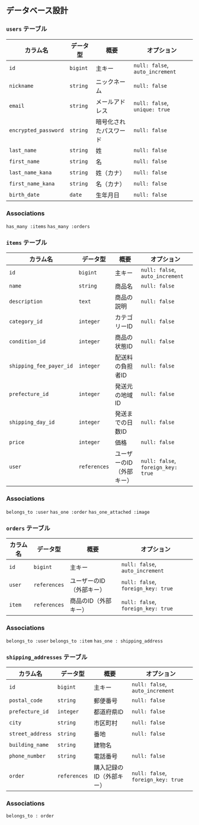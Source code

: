 ## データベース設計

### `users` テーブル

| カラム名             | データ型 | 概要                   | オプション                  |
| -------------------- | -------- | ---------------------- | --------------------------- |
| `id`                 | `bigint` | 主キー                 | `null: false`, `auto_increment` |
| `nickname`           | `string` | ニックネーム           | `null: false`               |
| `email`              | `string` | メールアドレス         | `null: false`, `unique: true` |
| `encrypted_password` | `string` | 暗号化されたパスワード | `null: false`               |
| `last_name`          | `string` | 姓                     | `null: false`               |
| `first_name`         | `string` | 名                     | `null: false`               |
| `last_name_kana`     | `string` | 姓（カナ）             | `null: false`               |
| `first_name_kana`    | `string` | 名（カナ）             | `null: false`               |
| `birth_date`         | `date`   | 生年月日               | `null: false`               |

### Associations

`has_many :items`
`has_many :orders`

### `items` テーブル

| カラム名                  | データ型        | 概要                     | オプション                               |
| ------------------------- | --------------- | ------------------------ | ---------------------------------------- |
| `id`                      | `bigint`        | 主キー                   | `null: false`, `auto_increment`          |
| `name`                    | `string`        | 商品名                   | `null: false`                            |
| `description`             | `text`          | 商品の説明               | `null: false`                            |
| `category_id`             | `integer`       | カテゴリーID             | `null: false`                            |
| `condition_id`            | `integer`       | 商品の状態ID             | `null: false`                            |
| `shipping_fee_payer_id`   | `integer`       | 配送料の負担者ID         | `null: false`                            |
| `prefecture_id`           | `integer`       | 発送元の地域ID           | `null: false`                            |
| `shipping_day_id`         | `integer`       | 発送までの日数ID         | `null: false`                            |
| `price`                   | `integer`       | 価格                     | `null: false`                            |
| `user`                 | `references`        | ユーザーのID（外部キー） | `null: false`, `foreign_key: true`       |

### Associations

`belongs_to :user`
`has_one :order`
`has_one_attached :image`

### `orders` テーブル

| カラム名  | データ型 | 概要                     | オプション                               |
| --------- | -------- | ------------------------ | ---------------------------------------- |
| `id`      | `bigint` | 主キー                   | `null: false`, `auto_increment`          |
| `user` | `references` | ユーザーのID（外部キー） | `null: false`, `foreign_key: true`       |
| `item` | `references` | 商品のID（外部キー）     | `null: false`, `foreign_key: true`       |

### Associations

`belongs_to :user`
`belongs_to :item`
`has_one : shipping_address`

### `shipping_addresses` テーブル

| カラム名           | データ型 | 概要                   | オプション                               |
| ------------------ | -------- | ---------------------- | ---------------------------------------- |
| `id`               | `bigint` | 主キー                 | `null: false`, `auto_increment`          |
| `postal_code`      | `string` | 郵便番号               | `null: false`                            |
| `prefecture_id`    | `integer`| 都道府県ID             | `null: false`                            |
| `city`             | `string` | 市区町村               | `null: false`                            |
| `street_address`   | `string` | 番地                   | `null: false`                            |
| `building_name`    | `string` | 建物名                 |                                          |
| `phone_number`     | `string` | 電話番号               | `null: false`                            |
| `order`         | `references` | 購入記録のID（外部キー） | `null: false`, `foreign_key: true`       |

### Associations

`belongs_to : order`